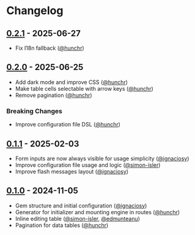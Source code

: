 # Changelog

<!-- ## [Unreleased](https://github.com/renuo/hotsheet/compare/v0.1.0..HEAD) -->

## [0.2.1](https://github.com/renuo/hotsheet/releases/tag/v0.2.1) - 2025-06-27

- Fix I18n fallback ([@hunchr])

## [0.2.0](https://github.com/renuo/hotsheet/releases/tag/v0.2.0) - 2025-06-25

- Add dark mode and improve CSS ([@hunchr])
- Make table cells selectable with arrow keys ([@hunchr])
- Remove pagination ([@hunchr])

### Breaking Changes

- Improve configuration file DSL ([@hunchr])

## [0.1.1](https://github.com/renuo/hotsheet/releases/tag/v0.1.1) - 2025-02-03

- Form inputs are now always visible for usage simplicity ([@ignaciosy])
- Improve configuration file usage and logic ([@simon-isler])
- Improve flash messages layout ([@ignaciosy])

## [0.1.0](https://github.com/renuo/hotsheet/releases/tag/v0.1.0) - 2024-11-05

- Gem structure and initial configuration ([@ignaciosy])
- Generator for initializer and mounting engine in routes ([@hunchr])
- Inline editing table ([@simon-isler], [@edmunteanu])
- Pagination for data tables ([@hunchr])

[@edmunteanu]: https://github.com/edmunteanu
[@hunchr]: https://github.com/hunchr
[@ignaciosy]: https://github.com/ignaciosy
[@simon-isler]: https://github.com/simon-isler
